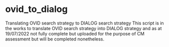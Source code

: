 # ovid_to_dialog
Translating OVID search strategy to DIALOG search strategy
This script is in the works to translate OVID search strategy into DIALOG strategy and as at 19/07/2022 not fully complete but uploaded for the 
purpose of CM assessment but will be completed nonetheless. 
